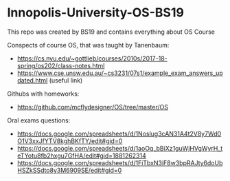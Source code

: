 # Innopolis-University-OS-BS19
This repo was created by BS19 and contains everything about OS Course


Conspects of course OS, that was taught by Tanenbaum:
- https://cs.nyu.edu/~gottlieb/courses/2010s/2017-18-spring/os202/class-notes.html
- https://www.cse.unsw.edu.au/~cs3231/07s1/example_exam_answers_updated.html (useful link)


Githubs with homeworks:
- https://github.com/mcflydesigner/OS/tree/master/OS

Oral exams questions:
- https://docs.google.com/spreadsheets/d/1Noslug3cAN31A4t2V8y7Wd0O1V3xxJfYTV8kghBKfTY/edit#gid=0
- https://docs.google.com/spreadsheets/d/1aoOq_bBiXz1guWjHVgWyrH_teTYotu8fb2hxgu7GfHA/edit#gid=1881262314
- https://docs.google.com/spreadsheets/d/1FiTbxN3iF8w3bpRAJty6doUbHSZkSSdto8y3M6909SE/edit#gid=0